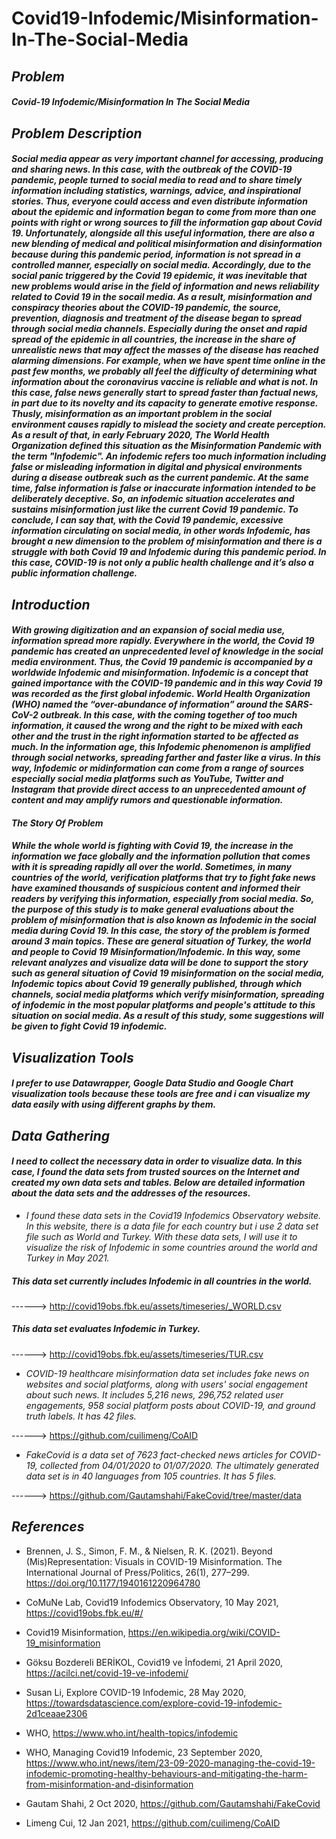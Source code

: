 # Covid19-Infodemic/Misinformation-In-The-Social-Media
 
 
 
 ## _Problem_
 

#### _Covid-19 Infodemic/Misinformation In The Social Media_

 
 ## _Problem Description_
 
#### _Social media appear as very important channel for accessing, producing and sharing news. In this case, with the outbreak of the COVID-19 pandemic, people turned to social media to read and to share timely information including statistics, warnings, advice, and inspirational stories. Thus, everyone could access and even distribute information about the epidemic and information began to come from more than one points with right or wrong sources to fill the information gap about Covid 19. Unfortunately, alongside all this useful information, there are also a new blending of medical and political misinformation and disinformation because during this pandemic period, information is not spread in a controlled manner, especially on social media. Accordingly, due to the social panic triggered by the Covid 19 epidemic, it was inevitable that new problems would arise in the field of information and news reliability related to Covid 19 in the socail media. As a result, misinformation and conspiracy theories about the COVID-19 pandemic, the source, prevention, diagnosis and treatment of the disease began to spread through social media channels. Especially during the onset and rapid spread of the epidemic in all countries, the increase in the share of unrealistic news that may affect the masses of the disease has reached alarming dimensions. For example, when we have spent time online in the past few months, we probably all feel the difficulty of determining what information about the coronavirus vaccine is reliable and what is not. In this case, false news generally start to spread faster than factual news, in part due to its novelty and its capacity to generate emotive response. Thusly, misinformation as an important problem in the social environment causes rapidly to mislead the society and create perception. As a result of that, in early February 2020, The World Health Organization defined this situation as the Misinformation Pandemic with the term "Infodemic". An infodemic refers too much information including false or misleading information in digital and physical environments during a disease outbreak such as the current pandemic. At the same time, false information is false or inaccurate information intended to be deliberately deceptive. So, an infodemic situation accelerates and sustains misinformation just like the current Covid 19 pandemic. To conclude, I can say that, with the Covid 19 pandemic, excessive information circulating on social media, in other words Infodemic, has brought a new dimension to the problem of misinformation and there is a struggle with both Covid 19 and Infodemic during this pandemic period. In this case, COVID-19 is not only a public health challenge and it’s also a public information challenge._
 

 ## _Introduction_
 
#### _With growing digitization and an expansion of social media use, information spread more rapidly. Everywhere in the world, the Covid 19 pandemic has created an unprecedented level of knowledge in the social media environment. Thus, the Covid 19 pandemic is accompanied by a worldwide Infodemic and misinformation. Infodemic is a concept that gained importance with the COVID-19 pandemic and in this way Covid 19 was recorded as the first global infodemic. World Health Organization (WHO) named the “over-abundance of information” around the SARS-CoV-2 outbreak. In this case, with the coming together of too much information, it caused the wrong and the right to be mixed with each other and the trust in the right information started to be affected as much. In the information age, this Infodemic phenomenon is amplified through social networks, spreading farther and faster like a virus. In this way, Infodemic or midinformation can come from a range of sources especially social media platforms such as YouTube, Twitter and Instagram that provide direct access to an unprecedented amount of content and may amplify rumors and questionable information._

 #### _The Story Of Problem_
 
#### _While the whole world is fighting with Covid 19, the increase in the information we face globally and the information pollution that comes with it is spreading rapidly all over the world. Sometimes, in many countries of the world, verification platforms that try to fight fake news have examined thousands of suspicious content and informed their readers by verifying this information, especially from social media. So, the purpose of this study is to make general evaluations about the problem of misinformation that is also known as Infodemic in the social media during Covid 19. In this case, the story of the problem is formed around 3 main topics. These are general situation of Turkey, the world and people to Covid 19 Misinformation/Infodemic. In this way, some relevant analyzes and visualize data will be done to support the story such as general situation of Covid 19 misinformation on the social media, Infodemic topics about Covid 19 generally published, through which channels, social media platforms which verify misinformation, spreading of infodemic in the most popular platforms and people's attitude to this situation on social media. As a result of this study, some suggestions will be given to fight Covid 19 infodemic._



 ## _Visualization Tools_
 
 #### _I prefer to use Datawrapper, Google Data Studio and Google Chart visualization tools because these tools are free and i can visualize my data easily with using different graphs by them._
 
 
  ## _Data Gathering_
 
 
  
 #### _I need to collect the necessary data in order to visualize data. In this case, I found the data sets from trusted sources on the Internet and created my own data sets and tables. Below are detailed information about the data sets and the addresses of the resources._
 
 
 * _I found these data sets in the Covid19 Infodemics Observatory website. In this website, there is a data file for each country but i use 2 data set file such as World and Turkey. With these data sets, I will use it to visualize the risk of Infodemic in some countries around the world and Turkey in May 2021._
 
 ##### _This data set currently includes Infodemic in all countries in the world._
 
  ------> http://covid19obs.fbk.eu/assets/timeseries/_WORLD.csv
 
 ##### _This data set evaluates Infodemic in Turkey._
 
 ------> http://covid19obs.fbk.eu/assets/timeseries/TUR.csv
 
 
 
 
 
 
 * _COVID-19 healthcare misinformation data set includes fake news on websites and social platforms, along with users' social engagement about such news. It includes 5,216 news, 296,752 related user engagements, 958 social platform posts about COVID-19, and ground truth labels. It has 42 files._
 
 ------> https://github.com/cuilimeng/CoAID
 
 
 
 
 * _FakeCovid is a data set of 7623 fact-checked news articles for COVID-19, collected from 04/01/2020 to 01/07/2020. The ultimately generated data set is in 40 languages from 105 countries. It has 5 files._
 
 ------> https://github.com/Gautamshahi/FakeCovid/tree/master/data
 
 
 
 
 
 ## _References_
* Brennen, J. S., Simon, F. M., & Nielsen, R. K. (2021). Beyond (Mis)Representation: Visuals in COVID-19 Misinformation. The International Journal of Press/Politics, 26(1), 277–299. https://doi.org/10.1177/1940161220964780


* CoMuNe Lab, Covid19 Infodemics Observatory, 10 May 2021, https://covid19obs.fbk.eu/#/

* Covid19 Misinformation, https://en.wikipedia.org/wiki/COVID-19_misinformation

* Göksu Bozdereli BERİKOL, Covid19 ve İnfodemi, 21 April 2020, https://acilci.net/covid-19-ve-infodemi/

* Susan Li, Explore COVID-19 Infodemic, 28 May 2020, https://towardsdatascience.com/explore-covid-19-infodemic-2d1ceaae2306

* WHO, https://www.who.int/health-topics/infodemic

* WHO, Managing Covid19 Infodemic, 23 September 2020, https://www.who.int/news/item/23-09-2020-managing-the-covid-19-infodemic-promoting-healthy-behaviours-and-mitigating-the-harm-from-misinformation-and-disinformation

* Gautam Shahi, 2 Oct 2020, https://github.com/Gautamshahi/FakeCovid

* Limeng Cui, 12 Jan 2021, https://github.com/cuilimeng/CoAID

 
 
 
 
 
 
 
 
 
 
 
 
 
 
 
 
 
 
 
 
 
 
 
 
 
 
 
 
 

